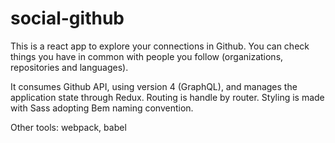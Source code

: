 # social-github

This is a react app to explore your connections in Github. 
You can check things you have in common with people you follow (organizations, repositories and languages).

It consumes Github API, using version 4 (GraphQL), and manages the application state through Redux. 
Routing is handle by router.
Styling is made with Sass adopting Bem naming convention.

Other tools: webpack, babel